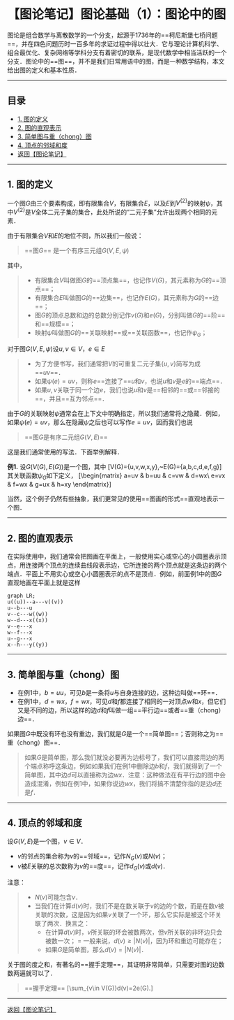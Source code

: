 # 【图论笔记】图论基础（1）：图论中的图

图论是组合数学与离散数学的一个分支，起源于1736年的==柯尼斯堡七桥问题==，并在四色问题历时一百多年的求证过程中得以壮大．它与理论计算机科学、组合最优化、复杂网络等学科分支有着密切的联系，是现代数学中相当活跃的一个分支．图论中的==图==，并不是我们日常用语中的图，而是一种数学结构，本文给出图的定义和基本性质．

---

## 目录

+ <a href="#1">1. 图的定义</a>
+ <a href="#2">2. 图的直观表示</a>
+ <a href="#3">3. 简单图与重（chong）图</a>
+ <a href="#4">4. 顶点的邻域和度</a>
+ <a href="/html/notes/graph-theory/graph-theory.html"> 返回【图论笔记】 </a>

---

## <a name="1"> 1. 图的定义 </a>

一个图$G$由三个要素构成，即有限集合$V$，有限集合$E$，以及$E$到$V^{\{2\}}$的映射$\psi$，其中$V^{\{2\}}$是$V$全体二元子集的集合，此处所说的“二元子集”允许出现两个相同的元素．

由于有限集合$V$和$E$的地位不同，所以我们一般说：

>==图$G$== 是一个有序三元组$G(V,E,\psi)$

其中，
>+ 有限集合$V$叫做图$G$的==顶点集==，也记作$V(G)$，其元素称为$G$的==顶点==；
>+ 有限集合$E$叫做图$G$的==边集==，也记作$E(G)$，其元素称为$G$的==边==；
>+ 图$G$的顶点总数和边的总数分别记作$v(G)$和$e(G)$，分别叫做$G$的==阶==和==规模==；
>+ 映射$\psi$叫做图$G$的==关联映射==或==关联函数==，也记作$\psi_G$；

对于图$G(V,E,\psi)$设$u,v\in V$，$e\in E$
>+ 为了方便书写，我们通常把$V$的可重复二元子集$\{u,v\}$简写为成 ==$uv$==．
>+ 如果$\psi(e)=uv$，则称$e$==连接了==$u$和$v$，也说$u$和$v$是$e$的==端点==．
>+ 如果$u,v$关联于同一个边$e$，我们也说$u$和$v$是==相邻的==或==邻接的==，并且==互为邻点==．

由于$G$的关联映射$\psi$通常会在上下文中明确指定，所以我们通常将之隐藏．例如，如果$\psi(e)=uv$，那么在隐藏$\psi$之后也可以写作$e=uv$，因而我们也说
> ==图$G$是有序二元组$G(V,E)$==

这是我们通常使用的写法．下面举例解释．

**例1.** 设$G(V(G),E(G))$是一个图，其中
\[V(G)=\{u,v,w,x,y\},~E(G)=\{a,b,c,d,e,f,g\}\]其关联函数$\psi_G$如下定义，
\[\begin{matrix}
	a=uv & b=uu & c=vw & d=wx\\
	e=vx & f=wx & g=ux & h=xy
\end{matrix}\]

当然，这个例子仍然有些抽象，我们更常见的使用==图画的形式==直观地表示一个图．

---

## <a name="2"> 2. 图的直观表示 </a>

在实际使用中，我们通常会把图画在平面上，一般使用实心或空心的小圆圈表示顶点，用连接两个顶点的连续曲线段表示边，它所连接的两个顶点就是这条边的两个端点．平面上不用实心或空心小圆圈表示的点不是顶点．例如，前面例1中的图$G$直观地画在平面上就是这样

```mermaid
graph LR;
u((u))--a---v((v))
u--b---u
v--c---w((w))
w--d---x((x))
v--e---x
w--f---x
u--g---x
x--h---y((y))
```

---

## <a name="3"> 3. 简单图与重（chong）图 </a>

+ 在例1中，$b=uu$，可见$b$是一条将$u$与自身连接的边，这种边叫做==环==．
+ 在例1中，$d=wx$，$f=wx$，可见$d$和$f$都连接了相同的一对顶点$w$和$x$，但它们又是不同的边，所以这样的边$d$和$f$叫做一组==平行边==或者==重（chong）边==．

如果图$G$中既没有环也没有重边，我们就是$G$是一个==简单图==；否则称之为==重（chong）图==．

>如果$G$是简单图，那么我们就没必要再为边标号了，我们可以直接用边的两个端点称呼这条边，例如如果我们在例1中删除边$b$和$f$，我们就得到了一个简单图，其中边$d$可以直接称为边$wx$．注意：这种做法在有平行边的图中会造成混淆，例如在例1中，如果你说边$wx$，我们将搞不清楚你指的是边$d$还是$f$．

---

## <a name="4"> 4. 顶点的邻域和度 </a>

设$G(V,E)$是一个图，$v\in V$．

+ $v$的邻点的集合称为$v$的==邻域==，记作$N_G(v)$或$N(v)$；
+ $v$被$E$关联的总次数称为$v$的==度==，记作$d_G(v)$或$d(v)$．

注意：

>+ $N(v)$可能包含$v$．
>+ 当我们在计算$d(v)$时，我们不是在数关联于$v$的边的个数，而是在数$v$被关联的次数，这是因为如果$v$关联了一个环，那么它实际是被这个环关联了两次．换言之：
>   - 在计算$d(v)$时，$v$所关联的环会被数两次，但$v$所关联的非环边只会被数一次；
>   = 一般来说，$d(v)\ge|N(v)|$，因为环和重边可能存在；
>   - 如果$G$是简单图，那么$d(v)=|N(v)|$．

关于图的度之和，有著名的==握手定理==，其证明非常简单，只需要对图的边数数两遍就可以了．

>==握手定理== \[\sum_{v\in V(G)}d(v)=2e(G).\]

---

<a href="/html/notes/graph-theory/graph-theory.html"> 返回【图论笔记】 </a>

